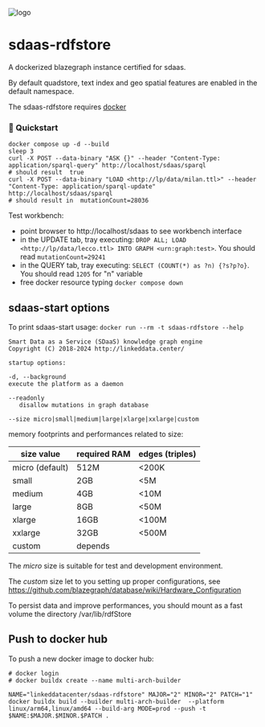 ![logo](http://linkeddata.center/resources/v4/logo/Logo-colori-trasp_oriz-640x220.png)

# sdaas-rdfstore
A dockerized blazegraph instance certified for sdaas. 

By default quadstore, text index and geo spatial features are enabled in the default namespace.

The sdaas-rdfstore requires [docker](https://www.docker.com/) 


### 🚀 Quickstart

```
docker compose up -d --build
sleep 3
curl -X POST --data-binary "ASK {}" --header "Content-Type: application/sparql-query" http://localhost/sdaas/sparql
# should result  true
curl -X POST --data-binary "LOAD <http://lp/data/milan.ttl>" --header "Content-Type: application/sparql-update" http://localhost/sdaas/sparql
# should result in  mutationCount=28036
```


Test workbench:

- point browser to http://localhost/sdaas to see workbench interface
- in the UPDATE tab, tray executing: `DROP ALL; LOAD <http://lp/data/lecco.ttl> INTO GRAPH <urn:graph:test>`. You should read `mutationCount=29241`
- in the QUERY tab, tray executing: `SELECT (COUNT(*) as ?n) {?s?p?o}`. You should read `1205` for "n" variable
- free docker resource typing `docker compose down`

## sdaas-start options

 To print sdaas-start usage:  `docker run --rm -t sdaas-rdfstore --help` 
	
	Smart Data as a Service (SDaaS) knowledge graph engine
	Copyright (C) 2018-2024 http://linkeddata.center/
	
	startup options:
	
	-d, --background
	execute the platform as a daemon
	
	--readonly
	   disallow mutations in graph database
	
	--size micro|small|medium|large|xlarge|xxlarge|custom


memory footprints and performances related to size:

| size value       | required RAM | edges (triples) |
|------------------|--------------|-----------------|
| micro (default)  | 512M         | <200K           |
| small            | 2GB          | <5M             |
| medium           | 4GB          | <10M            |
| large            | 8GB          | <50M            |
| xlarge           | 16GB         | <100M           |
| xxlarge          | 32GB         | <500M           |
| custom           | depends      |                 |


The *micro* size is suitable for test and development environment.

The *custom* size let to you setting up proper configurations, see https://github.com/blazegraph/database/wiki/Hardware_Configuration

To persist data and improve performances, you should mount as a fast volume the directory /var/lib/rdfStore



## Push to docker hub

To push a new docker image to docker hub:

```
# docker login
# docker buildx create --name multi-arch-builder

NAME="linkeddatacenter/sdaas-rdfstore" MAJOR="2" MINOR="2" PATCH="1"
docker buildx build --builder multi-arch-builder  --platform linux/arm64,linux/amd64 --build-arg MODE=prod --push -t $NAME:$MAJOR.$MINOR.$PATCH .
```
